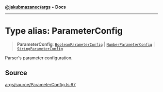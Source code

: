 [**@jakubmazanec/args**](../README.md) • **Docs**

---

# Type alias: ParameterConfig

> **ParameterConfig**: [`BooleanParameterConfig`](BooleanParameterConfig.md) \|
> [`NumberParameterConfig`](NumberParameterConfig.md) \|
> [`StringParameterConfig`](StringParameterConfig.md)

Parser's parameter configuration.

## Source

[args/source/ParameterConfig.ts:97](https://github.com/jakubmazanec/tools/blob/ff982fbbc1a4d22edeaae8b283ad7d8de4b15bd8/packages/args/source/ParameterConfig.ts#L97)
